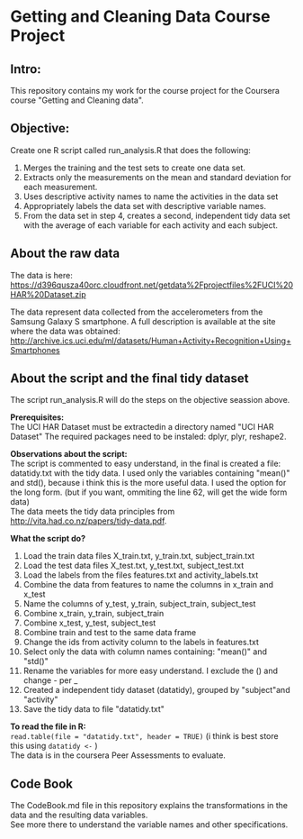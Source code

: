 
Getting and Cleaning Data Course Project
=====================================

Intro:
------------
This repository contains my work for the course project for the Coursera course "Getting and Cleaning data".

Objective:
-----------
Create one R script called run_analysis.R that does the following:

1. Merges the training and the test sets to create one data set.
2. Extracts only the measurements on the mean and standard deviation for each measurement. 
3. Uses descriptive activity names to name the activities in the data set
4. Appropriately labels the data set with descriptive variable names. 
5. From the data set in step 4, creates a second, independent tidy data set with the average of each variable for each activity and each subject.

About the raw data
------------------
The data is here:  
https://d396qusza40orc.cloudfront.net/getdata%2Fprojectfiles%2FUCI%20HAR%20Dataset.zip

The data represent data collected from the accelerometers from the Samsung Galaxy S smartphone. A full description is available at the site where the data was obtained:  
http://archive.ics.uci.edu/ml/datasets/Human+Activity+Recognition+Using+Smartphones

About the script and the final tidy dataset
-------------------------------------
The script run_analysis.R will do the steps on the objective seassion above.

**Prerequisites:**  
The UCI HAR Dataset must be extractedin a directory named "UCI HAR Dataset"
The required packages need to be instaled: dplyr, plyr, reshape2.

**Observations about the script:**  
The script is commented to easy understand, in the final is created a file: datatidy.txt with the tidy data.
I used only the variables containing "mean()" and std(), because i think this is the more useful data.
I used the option for the long form. (but if you want, ommiting the line 62, will get the wide form data)  
The data meets the tidy data principles from http://vita.had.co.nz/papers/tidy-data.pdf.

**What the script do?**  
1. Load the train data files X_train.txt, y_train.txt, subject_train.txt  
2. Load the test data files X_test.txt, y_test.txt, subject_test.txt  
3. Load the labels from the files features.txt and activity_labels.txt  
4. Combine the data from features to name the columns in x_train and x_test  
5. Name the columns of y_test, y_train, subject_train, subject_test
6. Combine x_train, y_train, subject_train  
7. Combine x_test, y_test, subject_test  
8. Combine train and test to the same data frame  
9. Change the ids from activity column to the labels in features.txt  
10. Select only the data with column names containing: "mean()" and "std()"  
11. Rename the variables for more easy understand. I exclude the () and change - per _  
12. Created a independent tidy dataset (datatidy), grouped by "subject"and "activity"  
13. Save the tidy data to file "datatidy.txt"  

**To read the file in R:**  
`read.table(file = "datatidy.txt", header = TRUE)` (i think is best store this using `datatidy <-` )  
The data is in the coursera Peer Assessments to evaluate.  

Code Book
-------------------
The CodeBook.md file in this repository explains the transformations in the data and the resulting data variables.  
See more there to understand the variable names and other specifications.
